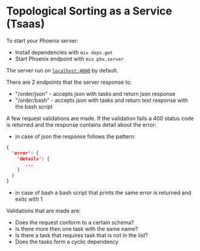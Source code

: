 # Topological Sorting as a Service (Tsaas)

To start your Phoenix server:

  * Install dependencies with `mix deps.get`
  * Start Phoenix endpoint with `mix phx.server`

The server run on [`localhost:4000`](http://localhost:4000) by default.

There are 2 endpoints that the server response to:

  * "/order/json" - accepts json with tasks and return json response
  * "/order/bash" - accepts json with tasks and return text response with the bash script

A few request validations are made. If the validation fails a 400 status code is returned and the response contains detail about the error:
  * in case of json the response follows the pattern:
  ```json
  {
    'error': {
      'details': {
         ...
      }
    }
  }
  ```
  * in case of bash a bash script that prints the same error is returned and exits with 1

Validations that are made are:
  * Does the request conform to a certain schema?
  * Is there more then one task with the same name?
  * Is there a task that requires task that is not in the list?
  * Does the tasks form a cyclic dependency
